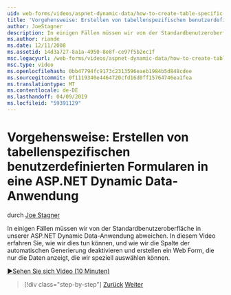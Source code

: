 ```yaml
---
uid: web-forms/videos/aspnet-dynamic-data/how-to-create-table-specific-custom-forms-in-an-aspnet-dynamic-data-application
title: 'Vorgehensweise: Erstellen von tabellenspezifischen benutzerdefinierten Formularen in eine ASP.NET Dynamic Data-Anwendung | Microsoft-Dokumentation'
author: JoeStagner
description: In einigen Fällen müssen wir von der Standardbenutzeroberfläche in unserer ASP.NET Dynamic Data-Anwendung abweichen. In diesem Video erfahren Sie, wie wir dies tun können, und wie wir deaktivieren können...
ms.author: riande
ms.date: 12/11/2008
ms.assetid: 14d3a727-8a1a-4950-8e8f-ce97f5b2ec1f
msc.legacyurl: /web-forms/videos/aspnet-dynamic-data/how-to-create-table-specific-custom-forms-in-an-aspnet-dynamic-data-application
msc.type: video
ms.openlocfilehash: 0bb47794fc9173c2313596eaeb1984b5d848cdee
ms.sourcegitcommit: 0f1119340e4464720cfd16d0ff15764746ea1fea
ms.translationtype: MT
ms.contentlocale: de-DE
ms.lasthandoff: 04/09/2019
ms.locfileid: "59391129"
---
```

# <a name="how-to-create-table-specific-custom-forms-in-an-aspnet-dynamic-data-application"></a>Vorgehensweise: Erstellen von tabellenspezifischen benutzerdefinierten Formularen in eine ASP.NET Dynamic Data-Anwendung

durch [Joe Stagner](https://github.com/JoeStagner)

In einigen Fällen müssen wir von der Standardbenutzeroberfläche in unserer ASP.NET Dynamic Data-Anwendung abweichen. In diesem Video erfahren Sie, wie wir dies tun können, und wie wir die Spalte der automatischen Generierung deaktivieren und erstellen ein Web Form, die nur die Daten anzeigt, die wir speziell auswählen können.

[&#9654;Sehen Sie sich Video (10 Minuten)](https://channel9.msdn.com/Blogs/ASP-NET-Site-Videos/how-to-create-table-specific-custom-forms-in-an-aspnet-dynamic-data-application)

> [!div class="step-by-step"]
> [Zurück](how-to-remove-columns-from-your-dynamicdata-data-grids.md)
> [Weiter](aspnet-dynamic-data-custom-form-formatting.md)
